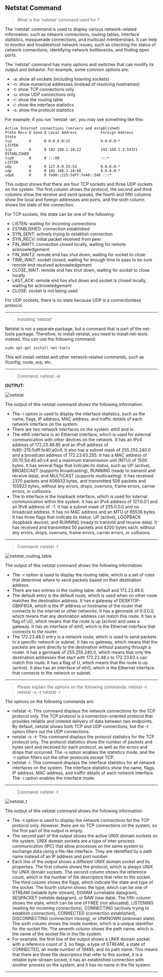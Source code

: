 ## Netstat Command

> What is the 'netstat' command used for ?

The 'netstat' command is used to display various network-related information, such as network connections, routing tables, interface statistics, masquerade connections, and multicast memberships. It can help to monitor and troubleshoot network issues, such as checking the status of network connections, identifying network bottlenecks, and finding open ports.

The 'netstat' command has many options and switches that can modify its output and behavior. For example, some common options are:

- -a: show all sockets (including listening sockets)
- -n: show numerical addresses (instead of resolving hostnames)
- -t: show TCP connections only
- -u: show UDP connections only
- -r: show the routing table
- -i: show the interface statistics
- -s: show the protocol statistics

For example, if you run 'netstat -an', you may see something like this:

```
Active Internet connections (servers and established)
Proto Recv-Q Send-Q Local Address           Foreign Address         State
tcp        0      0 0.0.0.0:22              0.0.0.0:*               LISTEN
tcp        0      0 192.168.1.10:22         192.168.1.5:54321       ESTABLISHED
tcp6       0      0 :::80                   :::*                    LISTEN
udp        0      0 127.0.0.53:53           0.0.0.0:*
udp        0      0 192.168.1.10:68         0.0.0.0:*
udp6       0      0 fe80::215:5dff:fe40::546 :::*
```

This output shows that there are four TCP sockets and three UDP sockets on the system. The first column shows the protocol, the second and third columns show the receive and send queues, the fourth and fifth columns show the local and foreign addresses and ports, and the sixth column shows the state of the connection.

For TCP sockets, the state can be one of the following:

- LISTEN: waiting for incoming connections
- ESTABLISHED: connection established
- SYN_SENT: actively trying to establish connection
- SYN_RECV: initial packet received from peer
- FIN_WAIT1: connection closed locally, waiting for remote acknowledgement
- FIN_WAIT2: remote end has shut down, waiting for socket to close
- TIME_WAIT: socket closed, waiting for enough time to pass to be sure remote end received acknowledgement
- CLOSE_WAIT: remote end has shut down, waiting for socket to close locally
- LAST_ACK: remote end has shut down and socket is closed locally, waiting for acknowledgement
- CLOSE: socket is not being used

For UDP sockets, there is no state because UDP is a connectionless protocol.

---
> Installing 'netstat'

Netstat is not a separate package, but a command that is part of the net-tools package. 
Therefore, to install netstat, you need to install net-tools instead. 
You can use the following command:

`sudo apt-get install net-tools`

This will install netstat and other network-related commands, such as ifconfig, route, arp, etc.

---
> Command: netstat -ie

**OUTPUT:**

![netstat](https://github.com/jonfernq/Learning/assets/68504324/96ef4cea-a8ed-4ca1-8f0f-0cc3cd771693)

The output of this netstat command shows the following information:

- The -i option is used to display the interface statistics, such as the name, flags, IP address, MAC address, and traffic details of each network interface on the system.
- There are two network interfaces on the system: eth0 and lo.
- The eth0 interface is an Ethernet interface, which is used for external communication with other devices on the network. It has an IPv4 address of 172.23.48.85 and an IPv6 address of fe80::215:5dff:fe40:a0c4. It also has a subnet mask of 255.255.240.0 and a broadcast address of 172.23.63.255. It has a MAC address of 00:15:5d:40:a0:c4 and a maximum transmission unit (MTU) of 1500 bytes. It has several flags that indicate its status, such as UP (active), BROADCAST (supports broadcasting), RUNNING (ready to transmit and receive data), and MULTICAST (supports multicasting). It has received 2370 packets and 606933 bytes, and transmitted 506 packets and 155923 bytes, without any errors, drops, overruns, frame errors, carrier errors, or collisions.
- The lo interface is the loopback interface, which is used for internal communication within the system. It has an IPv4 address of 127.0.0.1 and an IPv6 address of ::1. It has a subnet mask of 255.0.0.0 and no broadcast address. It has no MAC address and an MTU of 65536 bytes. It has three flags that indicate its status: UP (active), LOOPBACK (loopback device), and RUNNING (ready to transmit and receive data). It has received and transmitted 50 packets and 4200 bytes each, without any errors, drops, overruns, frame errors, carrier errors, or collisions.

---
> Command: netstat -r

![netstat_routing_table](https://github.com/jonfernq/Learning/assets/68504324/097252a1-bc50-4271-9d20-5de5ab9a2357)

The output of this netstat command shows the following information:

- The -r option is used to display the routing table, which is a set of rules that determine where to send packets based on their destination address.
- There are two entries in the routing table: default and 172.23.48.0.
- The default entry is the default route, which is used when no other route matches the destination address. It has a gateway of DESKTOP-GBKF6GA, which is the IP address or hostname of the router that connects to the internet or other networks. It has a genmask of 0.0.0.0, which means that any destination address can match this route. It has a flag of UG, which means that the route is up (active) and uses a gateway. It has an interface of eth0, which is the Ethernet interface that connects to the router.
- The 172.23.48.0 entry is a network route, which is used to send packets to a specific network or subnet. It has no gateway, which means that the packets are sent directly to the destination without passing through a router. It has a genmask of 255.255.240.0, which means that only the destination addresses that start with 172.23.48.x to 172.23.63.x can match this route. It has a flag of U, which means that the route is up (active). It also has an interface of eth0, which is the Ethernet interface that connects to the network or subnet.

---
> Please explain the options on the following commands: 
netstat –t
netstat –s –t
netstat -i

The options on the following commands are:

- netstat –t: This command displays the network connections for the TCP protocol only. The TCP protocol is a connection-oriented protocol that provides reliable and ordered delivery of data between two endpoints. By default, netstat shows both TCP and UDP connections, but the -t option filters out the UDP connections.
- netstat –s –t: This command displays the protocol statistics for the TCP protocol only. The protocol statistics show the number of packets and bytes sent and received for each protocol, as well as the errors and drops that occurred. The -s option enables the statistics mode, and the -t option filters out the other protocols except TCP.
- netstat -i: This command displays the interface statistics for all network interfaces on the system. The interface statistics show the name, flags, IP address, MAC address, and traffic details of each network interface. The -i option enables the interface mode.

---
> Command: netstat -t 

![netstat_t](https://github.com/jonfernq/Learning/assets/68504324/5f949795-b4f2-4ebf-a558-1a76ff93d88b)

The output of this netstat command shows the following information:

- The -t option is used to display the network connections for the TCP protocol only. However, there are no TCP connections on the system, so the first part of the output is empty.
- The second part of the output shows the active UNIX domain sockets on the system. UNIX domain sockets are a type of inter-process communication (IPC) that allow processes on the same system to exchange data using a file-like interface. They are identified by a path name instead of an IP address and port number.
- Each line of the output shows a different UNIX domain socket and its properties. The first column shows the protocol, which is always UNIX for UNIX domain sockets. The second column shows the reference count, which is the number of file descriptors that refer to the socket. The third column shows the flags, which indicate the state and type of the socket. The fourth column shows the type, which can be one of STREAM (reliable byte-stream), DGRAM (unreliable datagram), SEQPACKET (reliable datagram), or RAW (raw data). The fifth column shows the state, which can be one of FREE (not allocated), LISTENING (waiting for incoming connections), CONNECTING (actively trying to establish connection), CONNECTED (connection established), DISCONNECTING (connection closing), or UNKNOWN (unknown state). The sixth column shows the inode number, which is a unique identifier for the socket file. The seventh column shows the path name, which is the name of the socket file in the file system.
- For example, the first line of the output shows a UNIX domain socket with a reference count of 3, no flags, a type of STREAM, a state of CONNECTED, an inode number of 19485, and no path name. This means that there are three file descriptors that refer to this socket, it is a reliable byte-stream socket, it has an established connection with another process on the system, and it has no name in the file system.

---











